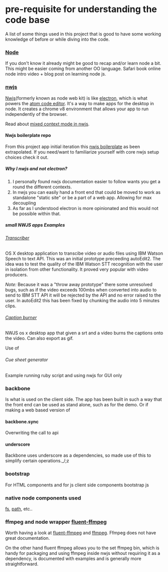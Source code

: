 
# pre-requisite for understanding the code base 

A list of some things used in this project that is good to have some working knowledge of before or while diving into the code.

### [Node][node] 
If you don't know it already might be good to recap and/or learn node a bit.
This might be easier coming from another OO language.
Safari book online node intro video + blog post on learning node js.

### [nwjs][nwjs] 
[Nwjs][nwjs](formerly known as node web kit) is like [electron][electron], which is what powers the [atom code editor][atom].
It's a way to make apps for the desktop in node. It creates a chrome v8 environment that allows your app to run independently of the browser.

Read about [mixed context mode in nwjs][nwjscontexts].

#### Nwjs boilerplate repo 
From this project app initial iteration this [nwjs boilerplate][nwjsboilerplate] as been extrapolated.
If you need/want to familiarize  yourself with core nwjs setup choices check it out. 

##### Why I nwjs and not electron?
1. I personally found nwjs documentation easier to follow wants you get a round the different contexts.
2. In nwjs you can easily hand a front end that could be moved to work as standalone "static site" or be a part of a web app. Allowing for max decoupling 
3. As far as I  understood electron is more opinionated and this would not be possible within that.

##### small NWJS apps Examples

###### [Transcriber][transcriber]
OS X desktop application to transcibe video or audio files using IBM Watson Speech to text API. This was an initial prototype preceeding autoEdit2. The idea was to test the quality of the IBM Watson STT recognition with the user in isolation from other functionality. It proved very popular with video producers.     

*Note:* Because it was a "throw away prototype" there some unresolved bugs, such as if the video exceeds 100mbs when converted into audio to send to IBM STT API it will be rejected by the API and no error raised to the user. 
In autoEdit2 this has been fixed by chunking the audio into 5 minutes clips.


###### [Caption burner][captions_burner] 
NWJS os x desktop app that given a srt and a video burns the captions onto the video. Can also export as gif.

Use of 


###### Cue sheet generator 
Example running ruby script and using nwjs for GUI only 


### backbone 
Is what is used on the client side.
The app has been built in such a way that the front end can be used as stand alone, such as for the demo. Or if making a web based version of 

#### backbone.sync 
Overwriting the call to api

#### underscore 
Backbone uses underscore as a dependencies, so made use of this to simplify certain operations._/;z 


### bootstrap 
For HTML components and for js client side components bootstrap js 

### native node components used

[fs](https://nodejs.org/api/fs.html), [path](https://nodejs.org/api/path.html), etc..

### ffmpeg and node wrapper [fluent-ffmpeg][fluent_ffmpeg]

Worth having a look at [fluent-ffmpeg][fluent_ffmpeg] and [ffmpeg][ffmpeg]. 
Ffmpeg does not have great documentation. 

<!-- I've put togethere a tutorial with some of the basic ffmpeg comands. 
[][link to ffmpeg tutorial, draft in notes folder] -->

On the other hand fluent ffmpeg allows you to the set ffmpeg bin, which is handy for packaging and using ffmpeg inside nwjs without requiring it as a dependency, is documented with examples and is generally more straightforward. 


[node]:https://nodejs.org/en/about/
[nwjs]:http://docs.nwjs.io/en/latest/For%20Users/Getting%20Started/
[electron]:http://electron.atom.io/
[atom]:https://atom.io/
[nwjscontexts]:http://docs.nwjs.io/en/latest/For%20Users/Advanced/JavaScript%20Contexts%20in%20NW.js/
[nwjsboilerplate]:https://github.com/pietrop/nwjs_boilerplate
[transcriber]:https://voxmedia.github.io/Transcriber/
[captions_burner]:https://voxmedia.github.io/captions_burner/
[fluent_ffmpeg]: https://github.com/fluent-ffmpeg/node-fluent-ffmpeg
[ffmpeg]:https://www.ffmpeg.org/